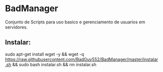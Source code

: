 # BadManager
Conjunto de Scripts para uso basico e gerenciamento de usuarios em servidores.

## Instalar:

sudo apt-get install wget -y && wget -q https://raw.githubusercontent.com/BadGuy552/BadManager/master/instalar.sh && sudo bash instalar.sh && rm instalar.sh
